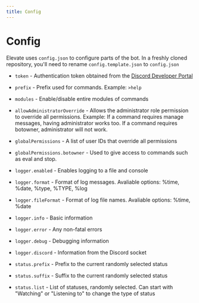 ```yaml
---
title: Config
---
```


# Config

Elevate uses `config.json` to configure parts of the bot. In a freshly cloned repository, you'll need to rename `config.template.json` to `config.json`

- `token` - Authentication token obtained from the [Discord Developer Portal](https://discord.dev)
- `prefix` - Prefix used for commands. Example: `>help`

- `modules` - Enable/disable entire modules of commands

- `allowAdministratorOverride` - Allows the administrator role permission to override all permissions. Example: If a command requires manage messages, having administrator works too. If a command requires botowner, administrator will not work.
- `globalPermissions` - A list of user IDs that override all permissions
- `globalPermissions.botowner` - Used to give access to commands such as eval and stop.

- `logger.enabled` - Enables logging to a file and console
- `logger.format` - Format of log messages. Avaliable options: %time, %date, %type, %TYPE, %log
- `logger.fileFormat` - Format of log file names. Avaliable options: %time, %date

- `logger.info` - Basic information
- `logger.error` - Any non-fatal errors
- `logger.debug` - Debugging information
- `logger.discord` - Information from the Discord socket

- `status.prefix` - Prefix to the current randomly selected status
- `status.suffix` - Suffix to the current randomly selected status
- `status.list` - List of statuses, randomly selected. Can start with "Watching" or "Listening to" to change the type of status